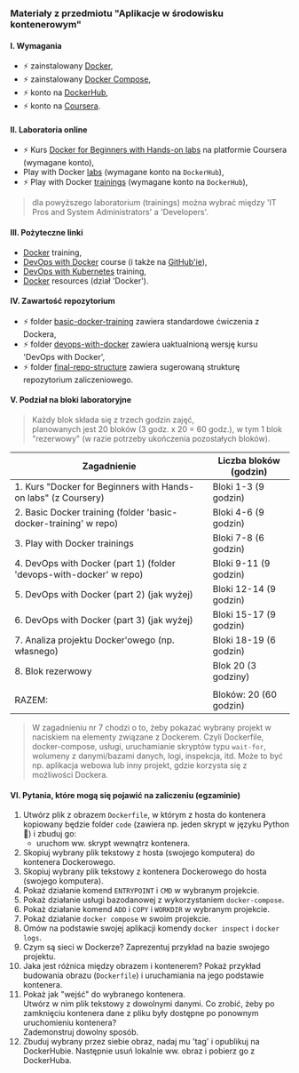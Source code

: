 ### Materiały z przedmiotu "Aplikacje w środowisku kontenerowym"

#### I. Wymagania
  - :zap: zainstalowany [Docker](https://docs.docker.com/get-started/get-docker/),
  - :zap: zainstalowany [Docker Compose](https://docs.docker.com/compose/),
  - :zap: konto na [DockerHub](https://hub.docker.com/),  
  - :zap: konto na [Coursera](https://www.coursera.org/).  

#### II. Laboratoria online
  - :zap: Kurs [Docker for Beginners with Hands-on labs](https://www.coursera.org/learn/docker-for-the-absolute-beginner) na platformie Coursera (wymagane konto),    
  - Play with Docker [labs](https://labs.play-with-docker.com/) (wymagane konto na `DockerHub`),    
  - :zap: Play with Docker [trainings](https://training.play-with-docker.com/) (wymagane konto na `DockerHub`),    
  > dla powyższego laboratorium (trainings) można wybrać między 'IT Pros and System Administrators' a 'Developers'.

#### III. Pożyteczne linki
  - [Docker](https://github.com/delner/docker-training/blob/master/README.md) training,  
  - [DevOps with Docker](https://devopswithdocker.com/) course (i także na [GitHub'ie](https://github.com/docker-hy/docker-hy.github.io)),  
  - [DevOps with Kubernetes](https://devopswithkubernetes.com/) training,  
  - [Docker](https://zacniewski.github.io/programming-resources/) resources (dział 'Docker').  


#### IV. Zawartość repozytorium
  - :zap: folder [basic-docker-training](basic-docker-training/README.md) zawiera standardowe ćwiczenia z Dockera,  
  - :zap: folder [devops-with-docker](devops-with-docker) zawiera uaktualnioną wersję kursu 'DevOps with Docker',  
  - :zap: folder [final-repo-structure](final-repo-structure) zawiera sugerowaną strukturę repozytorium zaliczeniowego.  

#### V. Podział na bloki laboratoryjne
> Każdy blok składa się z trzech godzin zajęć,  
> planowanych jest 20 bloków (3 godz. x 20 = 60 godz.), w tym 1 blok "rezerwowy" (w razie potrzeby ukończenia pozostałych bloków).    


| Zagadnienie                                                         | Liczba bloków (godzin) |
|---------------------------------------------------------------------|------------------------|
| 1. Kurs "Docker for Beginners with Hands-on labs" (z Coursery)      | Bloki 1-3 (9 godzin)   |
| 2. Basic Docker training  (folder 'basic-docker-training' w repo)   | Bloki 4-6 (9 godzin)   |
| 3. Play with Docker trainings                                       | Bloki 7-8 (6 godzin)   |
| 4. DevOps with Docker (part 1) (folder 'devops-with-docker' w repo) | Bloki 9-11 (9 godzin)  |
| 5. DevOps with Docker (part 2)     (jak wyżej)                      | Bloki 12-14 (9 godzin) |
| 6. DevOps with Docker (part 3)     (jak wyżej)                      | Bloki 15-17 (9 godzin) |
| 7. Analiza projektu Docker'owego (np. własnego)                     | Bloki 18-19 (6 godzin) |
| 8. Blok rezerwowy                                                   | Blok 20 (3 godziny)    |
|                                                                     |                        |
| RAZEM:                                                              | Bloków: 20 (60 godzin) |

> W zagadnieniu nr 7 chodzi o to, żeby pokazać wybrany projekt w naciskiem na elementy związane z Dockerem.
Czyli Dockerfile, docker-compose, usługi, uruchamianie skryptów typu `wait-for`, wolumeny z danymi/bazami danych, logi, inspekcja, itd.
Może to być np. aplikacja webowa lub inny projekt, gdzie korzysta się z możliwości Dockera.  
> 
#### VI. Pytania, które mogą się pojawić na zaliczeniu (egzaminie)
1. Utwórz plik z obrazem `Dockerfile`, w którym z hosta do kontenera kopiowany będzie folder `code` (zawiera np. jeden skrypt w języku Python :snake:) i zbuduj go:  
    - uruchom ww. skrypt wewnątrz kontenera.
2. Skopiuj wybrany plik tekstowy z hosta (swojego komputera) do kontenera Dockerowego.
3. Skopiuj wybrany plik tekstowy z kontenera Dockerowego do hosta (swojego komputera).
4. Pokaż działanie komend `ENTRYPOINT` i `CMD` w wybranym projekcie.
5. Pokaż działanie usługi bazodanowej z wykorzystaniem `docker-compose`.
6. Pokaż działanie komend `ADD` i `COPY` i `WORKDIR` w wybranym projekcie.
7. Pokaż działanie `docker compose` w swoim projekcie.
8. Omów na podstawie swojej aplikacji komendy `docker inspect` i `docker logs`.
9. Czym są sieci w Dockerze? Zaprezentuj przykład na bazie swojego projektu.
10. Jaka jest różnica między obrazem i kontenerem? 
    Pokaż przykład budowania obrazu (`Dockerfile`) i uruchamiania na jego podstawie kontenera.
11. Pokaż jak "wejść" do wybranego kontenera.  
    Utwórz w nim plik tekstowy z dowolnymi danymi. 
    Co zrobić, żeby po zamknięciu kontenera dane z pliku były dostępne po ponownym uruchomieniu kontenera?  
    Zademonstruj dowolny sposób.
12. Zbuduj wybrany przez siebie obraz, nadaj mu 'tag' i opublikuj na DockerHubie. 
    Następnie usuń lokalnie ww. obraz i pobierz go z DockerHuba.  